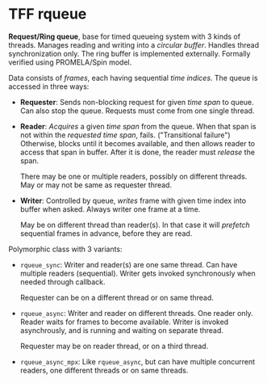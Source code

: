 # TFF rqueue
**Request/Ring queue**, base for timed queueing system with 3 kinds of
threads. Manages reading and writing into a _circular buffer_. Handles
thread synchronization only. The ring buffer is implemented externally.
Formally verified using PROMELA/Spin model.

Data consists of _frames_, each having sequential _time indices_. The
queue is accessed in three ways:

 * **Requester**: Sends non-blocking request for given _time span_ to
   queue. Can also stop the queue.
   Requests must come from one single thread.

 * **Reader**: _Acquires_ a given _time span_ from the queue. When that span
   is not within the _requested time span_, fails. ("Transitional failure")
   Otherwise, blocks until it becomes available, and then allows reader to
   access that span in buffer. After it is done, the reader must _release_
   the span.

   There may be one or multiple readers, possibly on different threads.
   May or may not be same as requester thread.

 * **Writer**: Controlled by queue, _writes_ frame with given time index
   into buffer when asked. Always writer one frame at a time.

   May be on different thread than reader(s). In that case it will _prefetch_
   sequential frames in advance, before they are read.


Polymorphic class with 3 variants:

 * `rqueue_sync`: Writer and reader(s) are one same thread. Can have multiple
   readers (sequential). Writer gets invoked synchronously when needed through
   callback.

   Requester can be on a different thread or on same thread.

 * `rqueue_async`: Writer and reader on different threads. One reader only.
   Reader waits for frames to become available. Writer is invoked asynchrously,
   and is running and waiting on separate thread.

   Requester may be on reader thread, or on a third thread.

 * `rqueue_async_mpx`: Like `rqueue_async`, but can have multiple concurrent
   readers, one different threads or on same threads.

